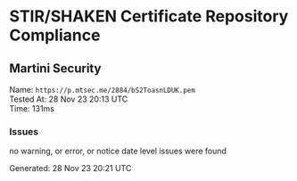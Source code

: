 # STIR/SHAKEN Certificate Repository Compliance

## Martini Security

Name: `https://p.mtsec.me/2884/bS2ToasnLDUK.pem`\
Tested At: 28 Nov 23 20:13 UTC\
Time: 131ms

### Issues

no warning, or error, or notice date level issues were found

Generated: 28 Nov 23 20:21 UTC